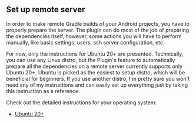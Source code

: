 ## Set up remote server

In order to make remote Gradle builds of your Android projects, you have to properly prepare the server. The plugin can do most of the job of preparing the dependencies itself, however, some actions you will have to perform manually, like basic settings: users, ssh server configuration, etc.

For now, only the instructions for Ubuntu 20+ are presented. Technically, you can use any Linux distro, but the Plugin's feature to automatically prepare all the dependencies on a remote server currently supports only Ubuntu 20+. Ubuntu is picked as the easiest to setup distro, which will be beneficial for beginners. If you use another distro, I'm pretty sure you won't need any of my instructions and can easily set up everything just by taking this instruction as a reference.

Check out the detailed instructions for your operating system:

- [Ubuntu 20+](./setup_remote_ubuntu_20.md)